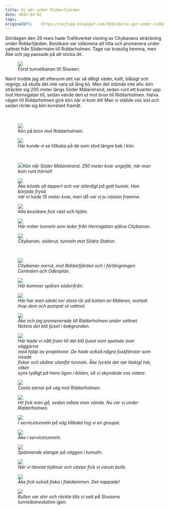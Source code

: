 ```yaml
---
title: Vi går under Riddarfjärden
date: 2015-04-02
tags: 	
originalUrl:	https://nejtupp.blogspot.com/2015/04/vi-gar-under-riddarfjarden.html
---
```


<div dir="ltr" style="text-align: left;" trbidi="on">Söndagen den 29 mars hade Trafikverket visning av Citybanans sträckning under Riddarfjärden. Besökare var välkomna att titta och promenera under vattnet från Södermalm till Riddarholmen. Tage var krasslig hemma, men Åke och jag passade på att sticka dit.

<figure>
	<img src="../../../../img/Citybanan-PERK3079.jpg">
	<figcaption>Först tunnelbanan till Slussen.</figcaption>
</figure>Naivt trodde jag att eftersom det var så dåligt väder, kallt, blåsigt och regnigt, så skulle det inte vara så lång kö. Men det stämde inte alls: kön sträckte sig 200 meter längs Söder Mälarstrand, sedan runt ett kvarter upp mot Hornsgatan till, sedan vände den ut mot bron till Riddarholmen. Halva vägen till Riddarholmen gick kön när vi kom dit! Men vi ställde oss sist och sedan rörde sig kön konstant framåt.<br><br><br>

<figure>
	<img src="../../../../img/Citybanan-PERK3097.jpg">
	<figcaption>Kön på bron mot Riddarholmen.</figcaption>
</figure>

<figure>
	<img src="../../../../img/Citybanan-PERK3100.jpg">
	<figcaption>Här kunde vi se tillbaka på de som stod längre bak i kön.</figcaption>
</figure><br>

<figure>
	<img src="../../../../img/Citybanan-PERK3095.jpg"></td></tr><tr><td class="tr-caption" style="font-size: 12.8000001907349px;"><i>Kön når Söder Mälarstrand. 250 meter kvar ungefär, när man kom runt hörnet!<br></figcaption>
</figure>

<figure>
	<img src="../../../../img/Citybanan-PERK3107.jpg">
	<figcaption>Åke köade så tappert och var ständigt på gott humör. Han började frysa <br>när vi hade 15 meter kvar, men då var vi ju nästan framme.</figcaption>
</figure>

<figure>
	<img src="../../../../img/Citybanan-PERK3126.jpg">
	<figcaption>Alla besökare fick väst och hjälm.</figcaption>
</figure>

<figure>
	<img src="../../../../img/Citybanan-PERK3138.jpg">
	<figcaption>Här möter tunneln som leder från Hornsgatan själva Citybanan.</figcaption>
</figure>

<figure>
	<img src="../../../../img/Citybanan-PERK3143.jpg">
	<figcaption>Citybanan, söderut, tunneln mot Södra Station.</figcaption>
</figure>

<br>

<figure>
	<img src="../../../../img/Citybanan-PERK3144.jpg">
	<figcaption>Citybanan norrut, mot Riddarfjärden och i förlängningen Centralen och Odenplan.</figcaption>
</figure>

<figure>
	<img src="../../../../img/Citybanan-PERK3148.jpg">
	<figcaption>Här kommer spåren söderifrån.</figcaption>
</figure>

<figure>
	<img src="../../../../img/Citybanan-PERK3153.jpg">
	<figcaption>Här har man sänkt ner stora rör på botten av Mälaren, svetsat ihop dem och pumpat ut vattnet.</figcaption>
</figure>

<figure>
	<img src="../../../../img/Citybanan-PERK3157.jpg">
	<figcaption>Åke och jag promenerade till Riddarholmen under vattnet. Notera det blå ljuset i bakgrunden.</figcaption>
</figure>

<figure>
	<img src="../../../../img/Citybanan-PERK3176.jpg">
	<figcaption>Här hade vi nått fram till det blå ljuset som spelade över väggarna <br>med hjälp av projektorer. De hade också några fuskfönster som visade<br>fiskar och ubåtar utanför tunneln. Åke tyckte det var läskigt här, vilket<br>syns tydligt på hans ögon i bilden, så vi skyndade oss vidare.</figcaption>
</figure>

<figure>
	<img src="../../../../img/Citybanan-PERK3181.jpg">
	<figcaption>Coola stenar på väg mot Riddarholmen.</figcaption>
</figure>

<figure>
	<img src="../../../../img/Citybanan-PERK3186.jpg">
	<figcaption>Hit fick man gå, sedan måste man vända. Nu var vi under Riddarholmen.</figcaption>
</figure>

<figure>
	<img src="../../../../img/Citybanan-PERK3194.jpg">
	<figcaption>I servicetunneln på väg tillbaka tog vi en groupie.</figcaption>
</figure>

<figure>
	<img src="../../../../img/Citybanan-PERK3203.jpg">
	<figcaption>Åke i servicetunneln.</figcaption>
</figure>

<figure>
	<img src="../../../../img/Citybanan-PERK3222.jpg">
	<figcaption>Spännande slangar på väggen i tunneln.</figcaption>
</figure>

<figure>
	<img src="../../../../img/Citybanan-PERK3241.jpg">
	<figcaption>När vi lämnat hjälmar och västar fick vi varsin bulle.</figcaption>
</figure>

<figure>
	<img src="../../../../img/Citybanan-PERK3260.jpg">
	<figcaption>Åke fick också fiska i fiskdammen. Det nappade!</figcaption>
</figure>

<figure>
	<img src="../../../../img/Citybanan-PERK3267.jpg">
	<figcaption>Bullen var stor och räckte tills vi satt på Slussens tunnelbanestation igen.</figcaption>
</figure>


